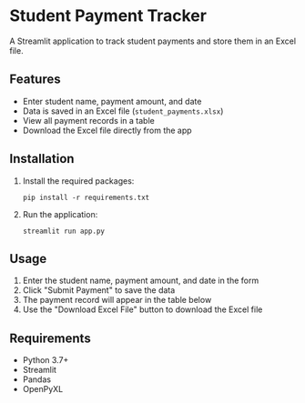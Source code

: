 # Student Payment Tracker

A Streamlit application to track student payments and store them in an Excel file.

## Features

- Enter student name, payment amount, and date
- Data is saved in an Excel file (`student_payments.xlsx`)
- View all payment records in a table
- Download the Excel file directly from the app

## Installation

1. Install the required packages:

   ```
   pip install -r requirements.txt
   ```

2. Run the application:
   ```
   streamlit run app.py
   ```

## Usage

1. Enter the student name, payment amount, and date in the form
2. Click "Submit Payment" to save the data
3. The payment record will appear in the table below
4. Use the "Download Excel File" button to download the Excel file

## Requirements

- Python 3.7+
- Streamlit
- Pandas
- OpenPyXL
